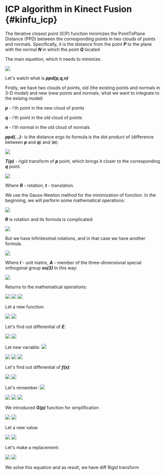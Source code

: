 # ICP algorithm in Kinect Fusion {#kinfu_icp}

The Iterative closest point (ICP) function minimizes the PointToPlane Distance (PPD) between the corresponding points in two clouds of points and normals.
Specifically, it is the distance from the point ***P*** to the plane with the normal ***N*** in which the point ***Q*** located

The main equetion, which it needs to minimize:

<img src="https://render.githubusercontent.com/render/math?math=E=\sum\left\|ppd(p_{i},q_{i},n_{i})\right\|_{2}\rightarrow0">


Let's watch what is ***ppd(p,q,n)***

Firstly, we have two clouds of points, old (the existing points and normals in 3-D model) and new (new points and normals, what we want to integrate to the exising model)

***p*** - i'th point in the new cloud of points

***q*** - i'th point in the old cloud of points

***n*** - i'th normal in the old cloud of normals

***ppd(...)***- is the distance ergo its formula is the dot product of (difference between ***p*** and ***q***) and (***n***):

<img src="https://render.githubusercontent.com/render/math?math=dot(T_{p2q}(p)-q, n)=dot((R\cdot p+t)-q,n)=[(R\cdot p+t)-q]^{T}\cdot n">

***T(p)*** - rigid transform of ***p*** point, which brings it closer to the corresponding ***q*** point.

<img src="https://render.githubusercontent.com/render/math?math=T_{p2q}(p) = (R \cdot  p %2B t)">

Where ***R*** - rotation, ***t*** - translation.

We use the Gauss-Newton method for the minimization of function.
In the beginning, we will perform some mathematical operations:

<img src="https://render.githubusercontent.com/render/math?math=E=\sum\left\|[(R\cdot p %2B t)-q]^{T}\cdot n\right\|_{2}">

***R*** is rotation and its formula is complicated:

<img src="https://render.githubusercontent.com/render/math?math=%5Cdisplaystyle+R+%3D+R_%7Bz%7D%28%5Cgamma%29R_%7By%7D%28%5Cbeta+%29R_%7Bx%7D%28%5Calpha%29%3D%0A%5Cbegin%7Bbmatrix%7D%0Acos%28%5Cgamma%29+%26+-sin%28%5Cgamma%29+%26+0+%5C%5C%0Asin%28%5Cgamma%29+%26+cos%28%5Cgamma%29+%26+0%5C%5C%0A0+%26+0+%26+1%0A%5Cend%7Bbmatrix%7D%0A%5Cbegin%7Bbmatrix%7D%0Acos%28%5Cbeta%29+%26+0+%26+sin%28%5Cbeta%29%5C%5C%0A0+%26+1+%26+0%5C%5C%0A-sin%28%5Cbeta%29+%26+0+%26+cos%28%5Cbeta%29%0A%5Cend%7Bbmatrix%7D%0A%5Cbegin%7Bbmatrix%7D%0A1+%26+0+%26+0%5C%5C%0A0+%26+cos%28%5Calpha%29+%26+-sin%28%5Calpha%29%5C%5C%0A0+%26+sin%28%5Calpha%29+%26+cos%28%5Calpha%29%0A%5Cend%7Bbmatrix%7D%0A">

But we have Infinitesimal rotations, and in that case we have another formula.

<img src="https://render.githubusercontent.com/render/math?math=R=I %2B Ad\theta">

Where ***I*** - unit matrix, ***A*** - member of the three-dimensional special orthogonal group ***so(3)***
In this way:

<img src="https://render.githubusercontent.com/render/math?math=R = I %2B \begin{bmatrix}0 %26 -\gamma  %26 \beta \\ \gamma %26 0 %26 -\alpha \\ -\beta  %26 \alpha  %26 0 \end{bmatrix} = I %2B skew(\begin{bmatrix} \alpha %26 \beta %26 \gamma \end{bmatrix}^{T}) = I %2B skew(R_{shift}) ">



Returns to the mathematical operations:

<img src="https://render.githubusercontent.com/render/math?math=E=\sum\left\|[(I %2B skew(R_{shift})) \cdot  p %2B t - q]^{T}  \cdot n \right \|_{2} ">

<img src="https://render.githubusercontent.com/render/math?math=E = \sum \left \| [I \cdot  p %2B skew(R_{shift}) \cdot  p %2B t - q]^{T}  \cdot n \right \|_{2} ">

<img src="https://render.githubusercontent.com/render/math?math=E = \sum \left \| [skew(R_{shift}) \cdot  p %2B t %2B p- q]^{T}  \cdot n \right \|_{2} ">

Let a new function:

<img src="https://render.githubusercontent.com/render/math?math=f(x, p) = skew(R_{shift}) \cdot  p %2B t">

<img src="https://render.githubusercontent.com/render/math?math=E = \sum \left \| [f(x, p) %2B p- q]^{T}  \cdot n \right \|_{2}">

Let's find out differential of ***E***:

<img src="https://render.githubusercontent.com/render/math?math=\frac{\partial E}{\partial x_{i}} = \sum [2 \cdot (f(x, p) %2B p - q)^{T} \cdot n] \cdot [f{}'(x, p)^{T} \cdot n] = 0">

<img src="https://render.githubusercontent.com/render/math?math=\sum [2 \cdot n^{T} \cdot (f(x, p) %2B p - q)] \cdot [n^{T} \cdot f{}'(x, p)] = 0 ">

Let new variable: <img src="https://render.githubusercontent.com/render/math?math=\triangle p = p - q">

<img src="https://render.githubusercontent.com/render/math?math=\sum [2 \cdot n^{T} \cdot (f(x, p) %2B \triangle p)] \cdot [n^{T} \cdot f{}'(x, p)] = 0">

<img src="https://render.githubusercontent.com/render/math?math=\sum [(f(x, p) %2B \triangle p)^{T} \cdot (n \cdot n^{T})] \cdot f{}'(x, p) = 0">

<img src="https://render.githubusercontent.com/render/math?math=\sum f{}'(x, p)^{T} \cdot [n \cdot n^{T}] \cdot [f(x, p) %2B \triangle p] = 0">

Let's find out differential of ***f(x)***:

<img src="https://render.githubusercontent.com/render/math?math=d(f(x)) = d(skew(R_{shift}) \cdot  p %2B t) = d(skew(R_{shift})) \cdot  p %2B skew(R_{shift}) \cdot  d(p)) %2B d(t)">

<img src="https://render.githubusercontent.com/render/math?math=d(f(x)) = skew(\triangle R_{shift}) \cdot  p %2B \triangle t">

Let's remember: <img src="https://render.githubusercontent.com/render/math?math=cross(a, b) = skew(a) \cdot b = skew(b)^{T} \cdot a">

<img src="https://render.githubusercontent.com/render/math?math=d(f(x)) = cross(\triangle R_{shift}, p) %2B \triangle t">

<img src="https://render.githubusercontent.com/render/math?math=d(f(x)) = skew(p)^{T} \cdot \triangle R_{shift} %2B \triangle t">

<img src="https://render.githubusercontent.com/render/math?math=d(f(x))=\begin{bmatrix} skew(p)^{T} %26  I m\end{bmatrix} \cdot \begin{bmatrix} \triangle R_{shift} %26 \triangle t \end{bmatrix}^{T} = G(p) \cdot X">

We introduced ***G(p)*** function for simplification

<img src="https://render.githubusercontent.com/render/math?math=\sum f{}'(x, p)^{T} \cdot [n \cdot n^{T}] \cdot [f(x, p)] = \sum f{}'(x, p)^{T} \cdot [n \cdot n^{T}] \cdot [- \triangle p]">

<img src="https://render.githubusercontent.com/render/math?math=\sum G(p)^{T} \cdot [n \cdot n^{T}] \cdot [G(p) \cdot X] = \sum G(p)^{T} \cdot [n \cdot n^{T}] \cdot [- \triangle p]">

Let a new value:

<img src="https://render.githubusercontent.com/render/math?math=C = G(p)^{T} \cdot n">

<img src="https://render.githubusercontent.com/render/math?math=C^{T} = (G(p)^{T} \cdot n)^{T} = n^{T} \cdot G(p)">

Let's make a replacement:

<img src="https://render.githubusercontent.com/render/math?math=\sum C \cdot C^{T} \cdot X = \sum C \cdot n^{T} \cdot [- \triangle p]">

<img src="https://render.githubusercontent.com/render/math?math=\sum C\cdot C^{T}\cdot \begin{bmatrix} \triangle R_{shift}\\ \triangle t \end{bmatrix} = \sum C \cdot n^{T} \cdot [- \triangle p]">

We solve this equation and as result, we have diff Rigid transform
